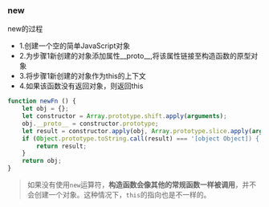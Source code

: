 ### new
new的过程
- 1.创建一个空的简单JavaScript对象
- 2.为步骤1新创建的对象添加属性__proto__,将该属性链接至构造函数的原型对象
- 3.将步骤1新创建的对象作为this的上下文
- 4.如果该函数没有返回对象，则返回this

```javascript
function newFn () {
    let obj = {};
    let constructor = Array.prototype.shift.apply(arguments);
    obj.__proto__ = constructor.prototype;
    let result = constructor.apply(obj, Array.prototype.slice.apply(arguments));
    if (Object.prototype.toString.call(result) === '[object Object]) {
        return result;
    }
    return obj;
}
```
> 如果没有使用`new`运算符，**构造函数会像其他的常规函数一样被调用**，并不会创建一个对象。这种情况下，`this`的指向也是不一样的。
